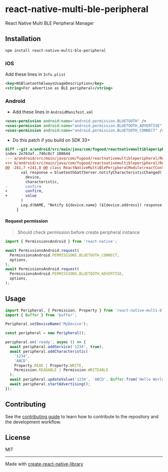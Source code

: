 # react-native-multi-ble-peripheral

React Native Multi BLE Peripheral Manager

## Installation

```sh
npm install react-native-multi-ble-peripheral
```

### iOS

Add these lines in `Info.plist`

```xml
<key>NSBluetoothAlwaysUsageDescription</key>
<string>For advertise as BLE peripheral</string>
```

### Android

- Add these lines in `AndroidManifest.xml`

```xml
<uses-permission android:name="android.permission.BLUETOOTH" />
<uses-permission android:name="android.permission.BLUETOOTH_ADVERTISE" />
<uses-permission android:name="android.permission.BLUETOOTH_CONNECT" />
```

- Do this patch if you build on SDK 33+

```diff
diff --git a/android/src/main/java/com/fugood/reactnativemultibleperipheral/ReactNativeMultiBlePeripheralModule.kt b/android/src/main/java/com/fugood/reactnativemultibleperipheral/ReactNativeMultiBlePeripheralModule.kt
index 2e763af..746c0c7 100644
--- a/android/src/main/java/com/fugood/reactnativemultibleperipheral/ReactNativeMultiBlePeripheralModule.kt
+++ b/android/src/main/java/com/fugood/reactnativemultibleperipheral/ReactNativeMultiBlePeripheralModule.kt
@@ -241,7 +241,8 @@ class ReactNativeMultiBlePeripheralModule(reactContext: ReactApplicationContext)
       val response = bluetoothGattServer.notifyCharacteristicChanged(
         device,
         characteristic,
-        confirm
+        confirm,
+        value
       )
       Log.d(NAME, "Notify ${device.name} (${device.address}) response = $response")
     }
```

#### Request permission

> Should check permission before create peripheral instance

```js
import { PermissionsAndroid } from 'react-native';

await PermissionsAndroid.request(
  PermissionsAndroid.PERMISSIONS.BLUETOOTH_CONNECT,
  options,
);
await PermissionsAndroid.request(
  PermissionsAndroid.PERMISSIONS.BLUETOOTH_ADVERTISE,
  options,
);
```

## Usage

```js
import Peripheral, { Permission, Property } from 'react-native-multi-ble-peripheral';
import { Buffer } from 'buffer';

Peripheral.setDeviceName('MyDevice');

const peripheral = new Peripheral();

peripheral.on('ready', async () => {
  await peripheral.addService('1234', true);
  await peripheral.addCharacteristic(
    '1234',
    'ABCD',
    Property.READ | Property.WRITE,
    Permission.READABLE | Permission.WRITEABLE
  );
  await peripheral.updateValue('1234', 'ABCD', Buffer.from('Hello World!'));
  await peripheral.startAdvertising();
});
```

## Contributing

See the [contributing guide](CONTRIBUTING.md) to learn how to contribute to the repository and the development workflow.

## License

MIT

---

Made with [create-react-native-library](https://github.com/callstack/react-native-builder-bob)
